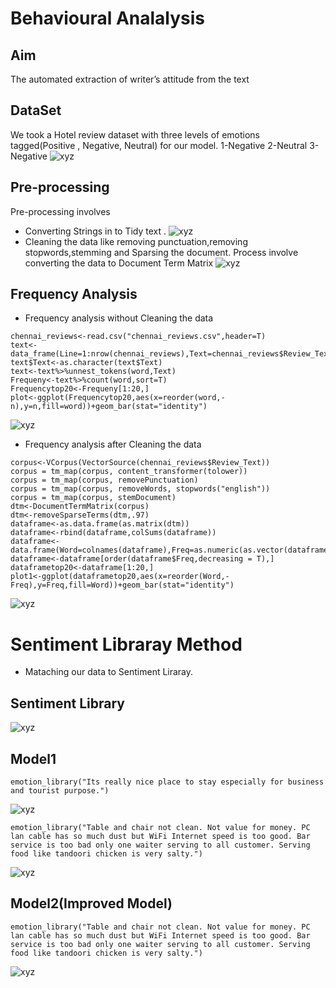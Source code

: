 # Behavioural Analalysis

## Aim
The automated extraction of writer’s attitude from the text
## DataSet
We took a Hotel review dataset with three levels of emotions tagged(Positive , Negative, Neutral) for our model.
1-Negative
2-Neutral
3-Negative
![xyz](https://github.com/vgvinayak/behaviouralAnalysis/blob/master/Screenshot%20(53).png)
## Pre-processing
Pre-processing involves
* Converting Strings in to Tidy text .
![xyz](https://github.com/vgvinayak/behaviouralAnalysis/blob/master/Screenshot%20(55).png)
* Cleaning the data like removing punctuation,removing stopwords,stemming and Sparsing the document.
  Process involve converting the data to Document Term Matrix
![xyz](https://github.com/vgvinayak/behaviouralAnalysis/blob/master/Screenshot%20(58).png)
## Frequency Analysis
* Frequency analysis without Cleaning the data
```
chennai_reviews<-read.csv("chennai_reviews.csv",header=T)
text<-data_frame(Line=1:nrow(chennai_reviews),Text=chennai_reviews$Review_Text)
text$Text<-as.character(text$Text)
text<-text%>%unnest_tokens(word,Text)
Frequeny<-text%>%count(word,sort=T)
Frequencytop20<-Frequeny[1:20,]
plot<-ggplot(Frequencytop20,aes(x=reorder(word,-n),y=n,fill=word))+geom_bar(stat="identity")
```
![xyz](https://github.com/vgvinayak/behaviouralAnalysis/blob/master/Screenshot%20(25).png)

* Frequency analysis after Cleaning the data
```
corpus<-VCorpus(VectorSource(chennai_reviews$Review_Text))
corpus = tm_map(corpus, content_transformer(tolower))
corpus = tm_map(corpus, removePunctuation)
corpus = tm_map(corpus, removeWords, stopwords("english"))
corpus = tm_map(corpus, stemDocument)
dtm<-DocumentTermMatrix(corpus)
dtm<-removeSparseTerms(dtm,.97)
dataframe<-as.data.frame(as.matrix(dtm))
dataframe<-rbind(dataframe,colSums(dataframe))
dataframe<-data.frame(Word=colnames(dataframe),Freq=as.numeric(as.vector(dataframe[nrow(dataframe),])))
dataframe<-dataframe[order(dataframe$Freq,decreasing = T),]
dataframetop20<-dataframe[1:20,]
plot1<-ggplot(dataframetop20,aes(x=reorder(Word,-Freq),y=Freq,fill=Word))+geom_bar(stat="identity")
```
![xyz](https://github.com/vgvinayak/behaviouralAnalysis/blob/master/Screenshot%20(25).png)
# Sentiment Libraray Method
* Mataching our data to Sentiment Liraray.
## Sentiment Library
![xyz](https://github.com/vgvinayak/behaviouralAnalysis/blob/master/Screenshot%20(59).png)
## Model1
```
emotion_library("Its really nice place to stay especially for business and tourist purpose.")
```
![xyz](https://github.com/vgvinayak/behaviouralAnalysis/blob/master/Screenshot%20(63).png)
```
emotion_library("Table and chair not clean. Not value for money. PC lan cable has so much dust but WiFi Internet speed is too good. Bar service is too bad only one waiter serving to all customer. Serving food like tandoori chicken is very salty.")
```
![xyz](https://github.com/vgvinayak/behaviouralAnalysis/blob/master/Screenshot%20(62).png)

## Model2(Improved Model)
```
emotion_library("Table and chair not clean. Not value for money. PC lan cable has so much dust but WiFi Internet speed is too good. Bar service is too bad only one waiter serving to all customer. Serving food like tandoori chicken is very salty.")
```
![xyz](https://github.com/vgvinayak/behaviouralAnalysis/blob/master/Screenshot%20(62).png)
```



